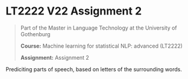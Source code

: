 # LT2222 V22 Assignment 2
> Part of the Master in Language Technology at the University of Gothenburg
>
> **Course:** Machine learning for statistical NLP: advanced (LT2222)
>
> **Assignment:** Assignment 2

Prediciting parts of speech, based on letters of the surrounding words.

